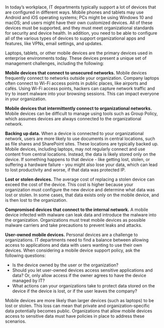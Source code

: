In today’s workplace, IT departments typically support a lot of devices that are configured in different ways. Mobile phones and tablets may use Android and iOS operating systems; PCs might be using Windows 10 and macOS; and users might have their own customized devices. All of these devices must be supported, and they must meet organizational standards for security and device health. In addition, you need to be able to configure all of the various types of devices to support organizational apps and features, like VPNs, email settings, and updates.

Laptops, tablets, or other mobile devices are the primary devices used in enterprise environments today. These devices present a unique set of management challenges, including the following: 

**Mobile devices that connect to unsecured networks.** Mobile devices frequently connect to networks outside your organization. Company laptops often connect to Wi-Fi access points in public places, like airports and cafés. Using Wi-Fi access points, hackers can capture network traffic and try to insert malware into your browsing sessions. This can impact everyone in your organization.

**Mobile devices that intermittently connect to organizational networks.** Mobile devices can be difficult to manage using tools such as Group Policy, which assumes devices are always connected to the organizational network.

**Backing up data.** When a device is connected to your organizational network, users are more likely to use documents in central locations, such as file shares and SharePoint sites. These locations are typically backed up. Mobile devices, including laptops, may not regularly connect and use content from central locations. Instead, the data is likely stored only on the device. If something happens to that device - like getting lost, stolen, or suffering a hardware failure - you might also lose your data, which can lead to lost productivity and worse, if that data was protected IP.

**Lost or stolen devices.** The average cost of replacing a stolen device can exceed the cost of the device. This cost is higher because your organization must configure the new device and determine what data was lost or stolen. In some cases, that data exists only on the mobile device, and is then lost to the organization.

**Compromised devices that connect to the internal network.** A mobile device infected with malware can leak data and introduce the malware into the organization. Organizations must treat mobile devices as possible malware carriers and take precautions to prevent leaks and attacks.

**User-owned mobile devices.** Personal devices are a challenge to organizations. IT departments need to find a balance between allowing access to applications and data with users wanting to use their own devices. When considering a mobile device support policy, ask the following questions:
- Is the device owned by the user or the organization?
- Should you let user-owned devices access sensitive applications and data? Or, only allow access if the owner agrees to have the device managed by IT?
- What actions can your organizations take to protect data stored on the device if the device is lost, or if the user leaves the company?

Mobile devices are more likely than larger devices (such as laptops) to be lost or stolen. This loss can mean that private and organization-specific data potentially becomes public. Organizations that allow mobile devices access to sensitive data must have policies in place to address these scenarios.